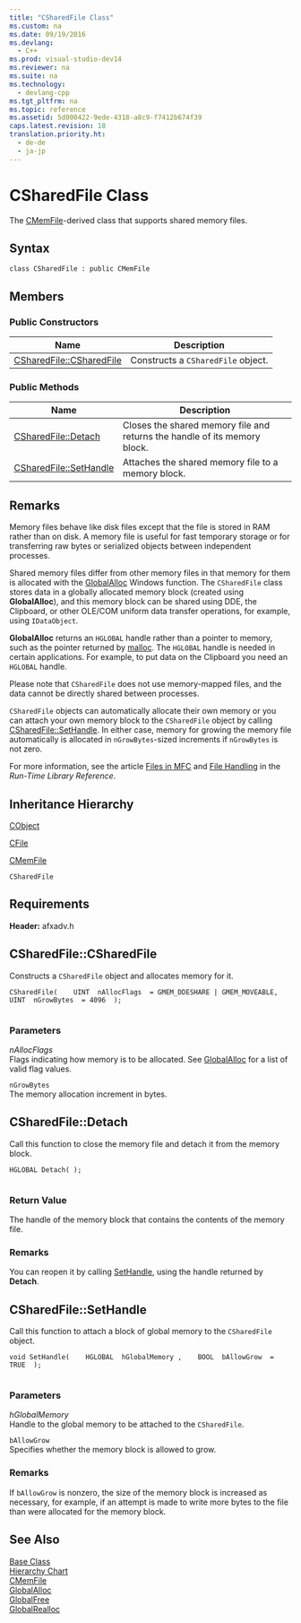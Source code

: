 ```yaml
---
title: "CSharedFile Class"
ms.custom: na
ms.date: 09/19/2016
ms.devlang: 
  - C++
ms.prod: visual-studio-dev14
ms.reviewer: na
ms.suite: na
ms.technology: 
  - devlang-cpp
ms.tgt_pltfrm: na
ms.topic: reference
ms.assetid: 5d000422-9ede-4318-a8c9-f7412b674f39
caps.latest.revision: 18
translation.priority.ht: 
  - de-de
  - ja-jp
---
```

# CSharedFile Class
The [CMemFile](../vs140/CMemFile-Class.md)-derived class that supports shared memory files.  
  
## Syntax  
  
```  
class CSharedFile : public CMemFile  
```  
  
## Members  
  
### Public Constructors  
  
|Name|Description|  
|----------|-----------------|  
|[CSharedFile::CSharedFile](#csharedfile__csharedfile)|Constructs a `CSharedFile` object.|  
  
### Public Methods  
  
|Name|Description|  
|----------|-----------------|  
|[CSharedFile::Detach](#csharedfile__detach)|Closes the shared memory file and returns the handle of its memory block.|  
|[CSharedFile::SetHandle](#csharedfile__sethandle)|Attaches the shared memory file to a memory block.|  
  
## Remarks  
 Memory files behave like disk files except that the file is stored in RAM rather than on disk. A memory file is useful for fast temporary storage or for transferring raw bytes or serialized objects between independent processes.  
  
 Shared memory files differ from other memory files in that memory for them is allocated with the                 [GlobalAlloc](http://msdn.microsoft.com/library/windows/desktop/aa366574) Windows function. The `CSharedFile` class stores data in a globally allocated memory block (created using **GlobalAlloc**), and this memory block can be shared using DDE, the Clipboard, or other OLE/COM uniform data transfer operations, for example, using `IDataObject`.  
  
 **GlobalAlloc** returns an `HGLOBAL` handle rather than a pointer to memory, such as the pointer returned by [malloc](../vs140/malloc.md). The `HGLOBAL` handle is needed in certain applications. For example, to put data on the Clipboard you need an `HGLOBAL` handle.  
  
 Please note that `CSharedFile` does not use memory-mapped files, and the data cannot be directly shared between processes.  
  
 `CSharedFile` objects can automatically allocate their own memory or you can attach your own memory block to the `CSharedFile` object by calling [CSharedFile::SetHandle](#csharedfile__sethandle). In either case, memory for growing the memory file automatically is allocated in `nGrowBytes`-sized increments if `nGrowBytes` is not zero.  
  
 For more information, see the article [Files in MFC](../vs140/Files-in-MFC.md) and [File Handling](../Topic/File%20Handling.md) in the                 *Run-Time Library Reference*.  
  
## Inheritance Hierarchy  
 [CObject](../vs140/CObject-Class.md)  
  
 [CFile](../vs140/CFile-Class.md)  
  
 [CMemFile](../vs140/CMemFile-Class.md)  
  
 `CSharedFile`  
  
## Requirements  
 **Header:** afxadv.h  
  
##  <a name="csharedfile__csharedfile"></a>  CSharedFile::CSharedFile  
 Constructs a `CSharedFile` object and allocates memory for it.  
  
```  
CSharedFile(    UINT  nAllocFlags  = GMEM_DDESHARE | GMEM_MOVEABLE,    UINT  nGrowBytes  = 4096  );  
  
```  
  
### Parameters  
 *nAllocFlags*  
 Flags indicating how memory is to be allocated. See                                 [GlobalAlloc](http://msdn.microsoft.com/library/windows/desktop/aa366574) for a list of valid flag values.  
  
 `nGrowBytes`  
 The memory allocation increment in bytes.  
  
##  <a name="csharedfile__detach"></a>  CSharedFile::Detach  
 Call this function to close the memory file and detach it from the memory block.  
  
```  
HGLOBAL Detach( );  
  
```  
  
### Return Value  
 The handle of the memory block that contains the contents of the memory file.  
  
### Remarks  
 You can reopen it by calling [SetHandle](#csharedfile__sethandle), using the handle returned by **Detach**.  
  
##  <a name="csharedfile__sethandle"></a>  CSharedFile::SetHandle  
 Call this function to attach a block of global memory to the `CSharedFile` object.  
  
```  
void SetHandle(    HGLOBAL  hGlobalMemory ,    BOOL  bAllowGrow  = TRUE  );  
  
```  
  
### Parameters  
 *hGlobalMemory*  
 Handle to the global memory to be attached to the `CSharedFile`.  
  
 `bAllowGrow`  
 Specifies whether the memory block is allowed to grow.  
  
### Remarks  
 If `bAllowGrow` is nonzero, the size of the memory block is increased as necessary, for example, if an attempt is made to write more bytes to the file than were allocated for the memory block.  
  
## See Also  
 [Base Class](../vs140/CMemFile-Class.md)   
 [Hierarchy Chart](../vs140/Hierarchy-Chart.md)   
 [CMemFile](../vs140/CMemFile-Class.md)   
 [GlobalAlloc](http://msdn.microsoft.com/library/windows/desktop/aa366574)   
 [GlobalFree](http://msdn.microsoft.com/library/windows/desktop/aa366579)   
 [GlobalRealloc](http://msdn.microsoft.com/library/windows/desktop/aa366590)